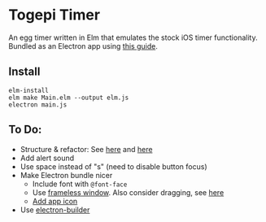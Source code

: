 # Togepi Timer

An egg timer written in Elm that emulates the stock iOS timer functionality.
Bundled as an Electron app using [this guide](https://medium.com/@ezekeal/building-an-electron-app-with-elm-part-1-boilerplate-3416a730731f).

## Install

```
elm-install
elm make Main.elm --output elm.js
electron main.js
```

## To Do:

- Structure & refactor: See [here](https://becoming-functional.com/nine-guidelines-for-modular-elm-development-fe18d2f7885e) and [here](http://blog.jenkster.com/2016/04/how-i-structure-elm-apps.html)
- Add alert sound
- Use space instead of "s" (need to disable button focus)
- Make Electron bundle nicer
    - Include font with `@font-face`
    - Use [frameless window](https://electronjs.org/docs/api/frameless-window). Also consider dragging, see [here](https://medium.com/developers-writing/building-a-desktop-application-with-electron-204203eeb658)
    - [Add app icon](https://www.christianengvall.se/electron-app-icons/)
- Use [electron-builder](https://github.com/electron-userland/electron-builder)
